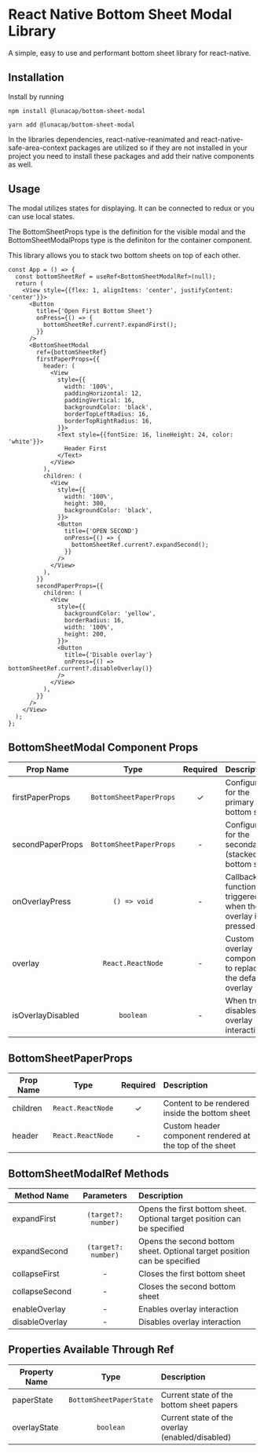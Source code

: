 # React Native Bottom Sheet Modal Library

A simple, easy to use and performant bottom sheet library for react-native.

## Installation

Install by running

```
npm install @lunacap/bottom-sheet-modal

yarn add @lunacap/bottom-sheet-modal
```

In the libraries dependencies, react-native-reanimated and react-native-safe-area-context packages are utilized so if
they are not installed in your project you need to install these packages and add their native components as well.

## Usage

The modal utilizes states for displaying. It can be connected to redux or you can use local states.

The BottomSheetProps type is the definition for the visible modal and the BottomSheetModalProps type is the definiton
for the container component.

This library allows you to stack two bottom sheets on top of each other.

```
const App = () => {
  const bottomSheetRef = useRef<BottomSheetModalRef>(null);
  return (
    <View style={{flex: 1, alignItems: 'center', justifyContent: 'center'}}>
      <Button
        title={'Open First Bottom Sheet'}
        onPress={() => {
          bottomSheetRef.current?.expandFirst();
        }}
      />
      <BottomSheetModal
        ref={bottomSheetRef}
        firstPaperProps={{
          header: (
            <View
              style={{
                width: '100%',
                paddingHorizontal: 12,
                paddingVertical: 16,
                backgroundColor: 'black',
                borderTopLeftRadius: 16,
                borderTopRightRadius: 16,
              }}>
              <Text style={{fontSize: 16, lineHeight: 24, color: 'white'}}>
                Header First
              </Text>
            </View>
          ),
          children: (
            <View
              style={{
                width: '100%',
                height: 300,
                backgroundColor: 'black',
              }}>
              <Button
                title={'OPEN SECOND'}
                onPress={() => {
                  bottomSheetRef.current?.expandSecond();
                }}
              />
            </View>
          ),
        }}
        secondPaperProps={{
          children: (
            <View
              style={{
                backgroundColor: 'yellow',
                borderRadius: 16,
                width: '100%',
                height: 200,
              }}>
              <Button
                title={'Disable overlay'}
                onPress={() => bottomSheetRef.current?.disableOverlay()}
              />
            </View>
          ),
        }}
      />
    </View>
  );
};
```

## BottomSheetModal Component Props

| Prop Name         |          Type           | Required | Description                                             |
|-------------------|:-----------------------:|:--------:|:--------------------------------------------------------|
| firstPaperProps   | `BottomSheetPaperProps` |    ✓     | Configuration for the primary bottom sheet              |
| secondPaperProps  | `BottomSheetPaperProps` |    -     | Configuration for the secondary (stacked) bottom sheet  |
| onOverlayPress    |      `() => void`       |    -     | Callback function triggered when the overlay is pressed |
| overlay           |    `React.ReactNode`    |    -     | Custom overlay component to replace the default overlay |
| isOverlayDisabled |        `boolean`        |    -     | When true, disables overlay interaction                 |

## BottomSheetPaperProps

| Prop Name |       Type        | Required | Description                                              |
|-----------|:-----------------:|:--------:|:---------------------------------------------------------|
| children  | `React.ReactNode` |    ✓     | Content to be rendered inside the bottom sheet           |
| header    | `React.ReactNode` |    -     | Custom header component rendered at the top of the sheet |

## BottomSheetModalRef Methods

| Method Name    |     Parameters      | Description                                                              |
|----------------|:-------------------:|:-------------------------------------------------------------------------|
| expandFirst    | `(target?: number)` | Opens the first bottom sheet. Optional target position can be specified  |
| expandSecond   | `(target?: number)` | Opens the second bottom sheet. Optional target position can be specified |
| collapseFirst  |          -          | Closes the first bottom sheet                                            |
| collapseSecond |          -          | Closes the second bottom sheet                                           |
| enableOverlay  |          -          | Enables overlay interaction                                              |
| disableOverlay |          -          | Disables overlay interaction                                             |

## Properties Available Through Ref

| Property Name |          Type           | Description                                     |
|---------------|:-----------------------:|:------------------------------------------------|
| paperState    | `BottomSheetPaperState` | Current state of the bottom sheet papers        |
| overlayState  |        `boolean`        | Current state of the overlay (enabled/disabled) |